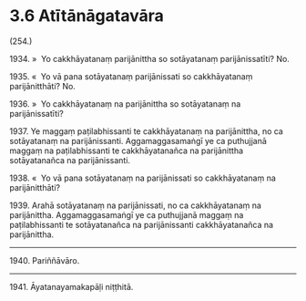 # 3.6 Atītānāgatavāra

(254.)

1934\. »  Yo cakkhāyatanaṃ parijānittha so sotāyatanaṃ parijānissatīti? No.

1935\. «  Yo vā pana sotāyatanaṃ parijānissati so cakkhāyatanaṃ parijānitthāti? No.

1936\. »  Yo cakkhāyatanaṃ na parijānittha so sotāyatanaṃ na parijānissatīti?

1937\. Ye maggaṃ paṭilabhissanti te cakkhāyatanaṃ na parijānittha, no ca sotāyatanaṃ na parijānissanti. Aggamaggasamaṅgī ye ca puthujjanā maggaṃ na paṭilabhissanti te cakkhāyatanañca na parijānittha sotāyatanañca na parijānissanti.

1938\. «  Yo vā pana sotāyatanaṃ na parijānissati so cakkhāyatanaṃ na parijānitthāti?

1939\. Arahā sotāyatanaṃ na parijānissati, no ca cakkhāyatanaṃ na parijānittha. Aggamaggasamaṅgī ye ca puthujjanā maggaṃ na paṭilabhissanti te sotāyatanañca na parijānissanti cakkhāyatanañca na parijānittha.

---

1940\. Pariññāvāro.

---

1941\. Āyatanayamakapāḷi niṭṭhitā.
